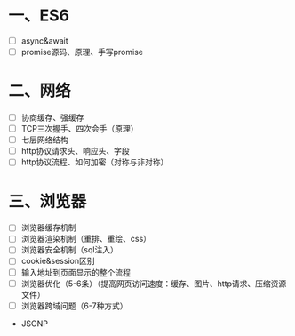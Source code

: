 
# 一、ES6
- [ ] async&await
- [ ] promise源码、原理、手写promise
# 二、网络
- [ ] 协商缓存、强缓存
- [ ] TCP三次握手、四次会手（原理）
- [ ] 七层网络结构
- [ ] http协议请求头、响应头、字段
- [ ] http协议流程、如何加密（对称与非对称）
# 三、浏览器
- [ ] 浏览器缓存机制
- [ ] 浏览器渲染机制（重排、重绘、css）
- [ ] 浏览器安全机制（sql注入）
- [ ] cookie&session区别
- [ ] 输入地址到页面显示的整个流程
- [ ] 浏览器优化（5-6条）（提高网页访问速度：缓存、图片、http请求、压缩资源文件）
- [ ] 浏览器跨域问题（6-7种方式）
* JSONP
